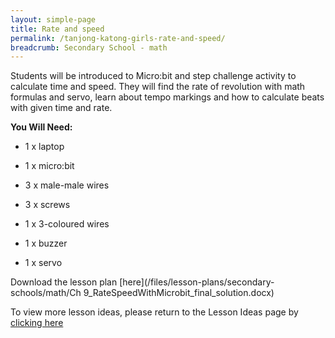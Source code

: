 ```yaml
---
layout: simple-page
title: Rate and speed
permalink: /tanjong-katong-girls-rate-and-speed/
breadcrumb: Secondary School - math
---
```


Students will be introduced to Micro:bit and step challenge activity to calculate time and speed. They will find the rate of revolution with math formulas and servo, learn about tempo markings and how to calculate beats with given time and rate. 

**You Will Need:**

* 1 x laptop

* 1 x micro:bit

* 3 x male-male wires

* 3 x screws

* 1 x 3-coloured wires

* 1 x buzzer

* 1 x servo


Download the lesson plan [here](/files/lesson-plans/secondary-schools/math/Ch 9_RateSpeedWithMicrobit_final_solution.docx)

To view more lesson ideas, please return to the Lesson Ideas page by [clicking here](/in-schools/digital-maker/lesson-ideas-secondary/)
